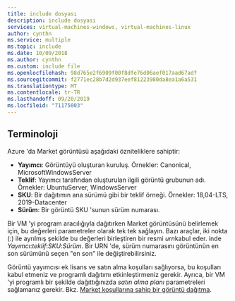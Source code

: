 ```yaml
---
title: include dosyası
description: include dosyası
services: virtual-machines-windows, virtual-machines-linux
author: cynthn
ms.service: multiple
ms.topic: include
ms.date: 10/09/2018
ms.author: cynthn
ms.custom: include file
ms.openlocfilehash: 98d765e2f6909f00f8dfe76d06aef017aad67adf
ms.sourcegitcommit: f2771ec28b7d2d937eef81223980da8ea1a6a531
ms.translationtype: MT
ms.contentlocale: tr-TR
ms.lasthandoff: 09/20/2019
ms.locfileid: "71175003"
---
```

## <a name="terminology"></a>Terminoloji

Azure 'da Market görüntüsü aşağıdaki özniteliklere sahiptir:

* **Yayımcı**: Görüntüyü oluşturan kuruluş. Örnekler: Canonical, MicrosoftWindowsServer
* **Teklif**: Yayımcı tarafından oluşturulan ilgili görüntü grubunun adı. Örnekler: UbuntuServer, WindowsServer
* **SKU**: Bir dağıtımın ana sürümü gibi bir teklif örneği. Örnekler: 18,04-LTS, 2019-Datacenter
* **Sürüm**: Bir görüntü SKU 'sunun sürüm numarası. 

Bir VM 'yi program aracılığıyla dağıtırken Market görüntüsünü belirlemek için, bu değerleri parametreler olarak tek tek sağlayın. Bazı araçlar, iki nokta (:) ile ayrılmış şekilde bu değerleri birleştiren bir resmi *urn*kabul eder. inde *Yayımcı*:*teklif*:*SKU*:*Sürüm*. Bir URN 'de, sürüm numarasını görüntünün en son sürümünü seçen "en son" ile değiştirebilirsiniz. 

Görüntü yayımcısı ek lisans ve satın alma koşulları sağlıyorsa, bu koşulları kabul etmeniz ve programlı dağıtımı etkinleştirmeniz gerekir. Ayrıca, bir VM 'yi programlı bir şekilde dağıttığınızda *satın alma planı* parametreleri sağlamanız gerekir. Bkz. [Market koşullarına sahip bir görüntü dağıtma](#deploy-an-image-with-marketplace-terms).
